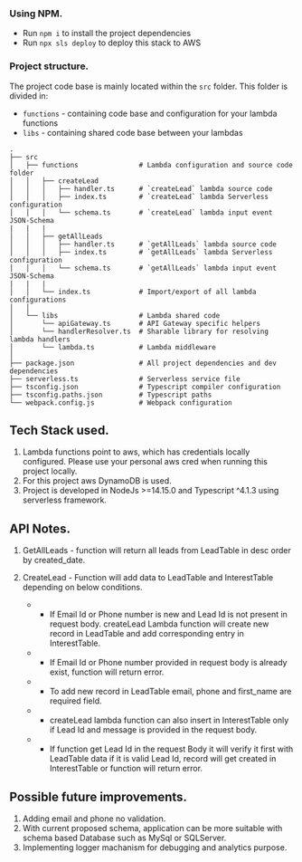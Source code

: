 ### Using NPM.

- Run `npm i` to install the project dependencies
- Run `npx sls deploy` to deploy this stack to AWS

### Project structure.

The project code base is mainly located within the `src` folder. This folder is divided in:

- `functions` - containing code base and configuration for your lambda functions
- `libs` - containing shared code base between your lambdas

```
.
├── src
│   ├── functions               # Lambda configuration and source code folder
│   │   ├── createLead
│   │   │   ├── handler.ts      # `createLead` lambda source code
│   │   │   ├── index.ts        # `createLead` lambda Serverless configuration
│   │   │   └── schema.ts       # `createLead` lambda input event JSON-Schema
|   |   |
│   │   ├── getAllLeads
│   │   │   ├── handler.ts      # `getAllLeads` lambda source code
│   │   │   ├── index.ts        # `getAllLeads` lambda Serverless configuration
│   │   │   └── schema.ts       # `getAllLeads` lambda input event JSON-Schema
|   |   |
│   │   └── index.ts            # Import/export of all lambda configurations
│   │
│   └── libs                    # Lambda shared code
│       └── apiGateway.ts       # API Gateway specific helpers
│       └── handlerResolver.ts  # Sharable library for resolving lambda handlers
│       └── lambda.ts           # Lambda middleware
│
├── package.json                # All project dependencies and dev dependencies
├── serverless.ts               # Serverless service file
├── tsconfig.json               # Typescript compiler configuration
├── tsconfig.paths.json         # Typescript paths
└── webpack.config.js           # Webpack configuration
```

## Tech Stack used.

1. Lambda functions point to aws, which has credentials locally configured. Please use your personal aws cred when running this project locally.
2. For this project aws DynamoDB is used.
3. Project is developed in NodeJs >=14.15.0 and Typescript ^4.1.3 using serverless framework.

## API Notes.

1. GetAllLeads - function will return all leads from LeadTable in desc order by created_date.
2. CreateLead - Function will add data to LeadTable and InterestTable depending on below conditions.
    
    * - If Email Id or Phone number is new and Lead Id is not present in request body. createLead Lambda function will create new record in LeadTable and add corresponding entry in InterestTable.
    * - If Email Id or Phone number provided in request body is already exist, function will return error.
    * - To add new record in LeadTable email, phone and first_name are required field.
    * - createLead lambda function can also insert in InterestTable only if Lead Id and message is provided in the request body.
    * - If function get Lead Id in the request Body it will verify it first with LeadTable data if it is valid Lead Id, record will get created in InterestTable or function will return error.

## Possible future improvements.

1. Adding email and phone no validation.
2. With current proposed schema, application can be more suitable with schema based Database such as MySql or SQLServer.
3. Implementing logger machanism for debugging and analytics purpose.


